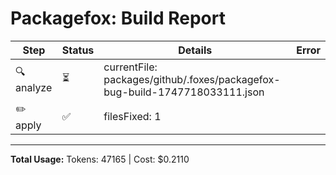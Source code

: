 # Packagefox: Build Report

| Step | Status | Details | Error |
|------|--------|---------|-------|
| 🔍 analyze | ⏳ | currentFile: packages/github/.foxes/packagefox-bug-build-1747718033111.json |  |
| ✏️ apply | ✅ | filesFixed: 1 |  |

---
**Total Usage:** Tokens: 47165 | Cost: $0.2110